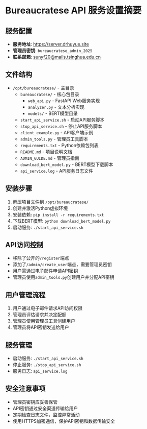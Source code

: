 # Bureaucratese API 服务设置摘要

## 服务配置

- **服务地址**: https://server.drhuyue.site
- **管理员密钥**: `bureaucratese_admin_2025`
- **联系邮箱**: sunyf20@mails.tsinghua.edu.cn

## 文件结构

- `/opt/bureaucratese/` - 主目录
  - `bureaucratese/` - 核心包目录
    - `web_api.py` - FastAPI Web服务实现
    - `analyzer.py` - 文本分析实现
    - `models/` - BERT模型目录
  - `start_api_service.sh` - 启动API服务脚本
  - `stop_api_service.sh` - 停止API服务脚本
  - `client_example.py` - API客户端示例
  - `admin_tools.py` - 管理员工具脚本
  - `requirements.txt` - Python依赖包列表
  - `README.md` - 项目说明文档
  - `ADMIN_GUIDE.md` - 管理员指南
  - `download_bert_model.py` - BERT模型下载脚本
  - `api_service.log` - API服务日志文件

## 安装步骤

1. 解压项目文件到 `/opt/bureaucratese/`
2. 创建并激活Python虚拟环境
3. 安装依赖: `pip install -r requirements.txt`
4. 下载BERT模型: `python download_bert_model.py`
5. 启动服务: `./start_api_service.sh`

## API访问控制

- 移除了公开的`/register`端点
- 添加了`/admin/create_user`端点，需要管理员密钥
- 用户需通过电子邮件申请API密钥
- 管理员使用`admin_tools.py`创建用户并分配API密钥

## 用户管理流程

1. 用户通过电子邮件请求API访问权限
2. 管理员评估请求并决定配额
3. 管理员使用管理员工具创建用户
4. 管理员将API密钥发送给用户

## 服务管理

- 启动服务: `./start_api_service.sh`
- 停止服务: `./stop_api_service.sh`
- 服务日志: `api_service.log`

## 安全注意事项

- 管理员密钥应妥善保管
- API密钥通过安全渠道传输给用户
- 定期检查日志文件，监控异常活动
- 使用HTTPS加密通信，保护API密钥和数据传输安全
